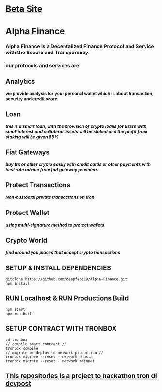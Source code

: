 # [Beta Site](https://alphafinance.web.app)

# Alpha Finance
### Alpha Finance is a Decentalized Finance Protocol and Service with the Secure and Transparency.
### our protocols and services are : 

## Analytics
#### we provide analysis for your personal wallet which is about transaction, security and credit score

## Loan
##### this is a smart loan, with the provision of crypto loans for users with small interest and collateral assets will be staked and the profit from staking will be given 65%

## Fiat Gateways
##### buy trx or other crypto easily with credit cards or other payments with best rate advice from fiat gateway providers

## Protect Transactions
##### Non-custodial private transactions on tron

## Protect Wallet 
##### using multi-signature method to protect wallets  

## Crypto World
##### find around you places that accept crypto transactions 

## SETUP & INSTALL DEPENDENCIES
```
gitclone https://github.com/deepface19/Alpha-Finance.git
npm install
```
## RUN Localhost & RUN Productions Build

```
npm start 
npm run build
```

## SETUP CONTRACT WITH TRONBOX
```
cd tronbox 
// compile smart contract //
tronbox compile 
// migrate or deploy to network production //
tronbox migrate --reset --network shasta 
tronbox migrate --reset --network mainnet 
```
## [This repositories is a project to hackathon tron di devpost](https://tron.devpost.com/?ref_feature=challenge&ref_medium=discover)
